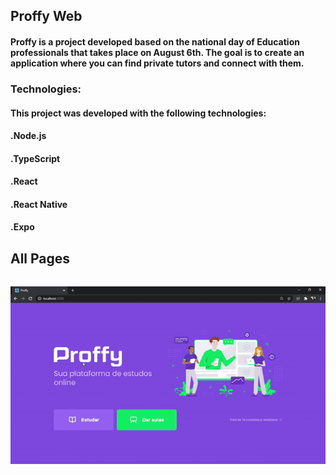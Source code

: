 ## **Proffy Web**
#### Proffy is a project developed based on the national day of Education professionals that takes place on August 6th. The goal is to create an application where you can find private tutors and connect with them.

### Technologies:
#### This project was developed with the following technologies:

#### .Node.js
#### .TypeScript
#### .React
#### .React Native
#### .Expo


## **All Pages**

## 
![](gif/pages.gif)

